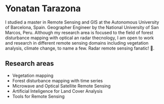 # Yonatan Tarazona

I studied a master in Remote Sensing and GIS at the Autonomous University of Barcelona, Spain. Geographer Engineer by the National University of San Marcos, Peru. Although my research area is focused to the field of forest disturbance mapping with optical an radar thecnology, I am open to work and research in different remote sensing domains including vegetation analysis, climate change, to name a few. Radar remote sensing fanatic! :grimacing:.

## Research areas

- Vegetation mapping
- Forest disturbance mapping with time series
- Microwave and Optical Satellite Remote Sensing
- Artificial Inteligence for Land Cover Analysis
- Tools for Remote Sensing


